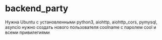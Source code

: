 # backend_party
Нужна Ubuntu с установленными python3, aiohttp, aiohttp_cors, pymysql, asyncio
нужно создать нового пользователя coolname с паролем cool и всеми привилегиями
